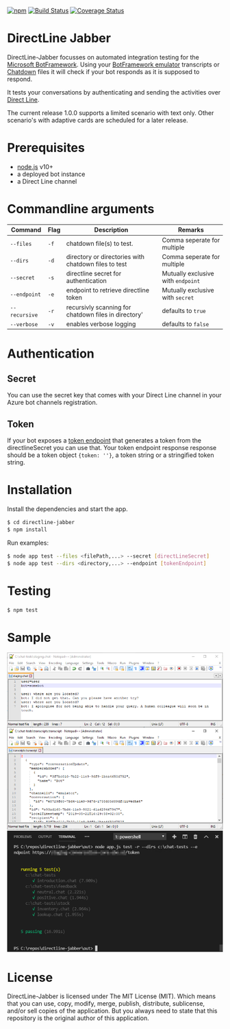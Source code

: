 [![npm](https://img.shields.io/npm/v/directline-jabber.svg)](https://www.npmjs.com/package/directline-jabber) [![Build Status](https://travis-ci.com/jvanderbiest/directline-jabber.svg?branch=master)](https://travis-ci.com/jvanderbiest/directline-jabber) [![Coverage Status](https://coveralls.io/repos/github/jvanderbiest/directline-jabber/badge.svg?branch=master)](https://coveralls.io/github/jvanderbiest/directline-jabber?branch=master)


# DirectLine Jabber
DirectLine-Jabber focusses on automated integration testing for the [Microsoft BotFramework](https://github.com/microsoft/botframework-sdk). Using your [BotFramework emulator](https://github.com/microsoft/BotFramework-Emulator) transcripts or [Chatdown](https://github.com/Microsoft/botbuilder-tools/tree/master/packages/Chatdown) files it will check if your bot responds as it is supposed to respond.

It tests your conversations by authenticating and sending the activities over [Direct Line]((https://docs.microsoft.com/en-us/azure/bot-service/bot-service-channel-connect-directline?view=azure-bot-service-4.0)). 

The current release 1.0.0 supports a limited scenario with text only. Other scenario's with adaptive cards are scheduled for a later release.

# Prerequisites
- [node.js](https://nodejs.org/) v10+
- a deployed bot instance
- a Direct Line channel

# Commandline arguments
| Command | Flag | Description | Remarks
| --- | --- | --- | --- |
| `--files` | `-f` | chatdown file(s) to test. | Comma seperate for multiple
| `--dirs` | `-d` | directory or directories with chatdown files to test | Comma seperate for multiple
| `--secret` | `-s` | directline secret for authentication | Mutually exclusive with `endpoint`
| `--endpoint` | `-e` | endpoint to retrieve directline token | Mutually exclusive with `secret`
| `--recursive` | `-r` | recursivly scanning for chatdown files in directory' | defaults to `true`
| `--verbose` | `-v` | enables verbose logging | defaults to `false`

# Authentication
## Secret
You can use the secret key that comes with your Direct Line channel in your Azure bot channels registration.

## Token
If your bot exposes a [token endpoint](https://docs.microsoft.com/en-us/azure/bot-service/rest-api/bot-framework-rest-direct-line-3-0-authentication?view=azure-bot-service-4.0) that generates a token from the directlineSecret you can use that. Your token endpoint response response should be a token object `{token: ''}`, a token string or a stringified token string.

# Installation
Install the dependencies and start the app.

```sh
$ cd directline-jabber
$ npm install
```

Run examples:
```sh
$ node app test --files <filePath,...> --secret [directLineSecret] 
$ node app test --dirs <directory,...> --endpoint [tokenEndpoint] 
```

# Testing
```sh
$ npm test
```

# Sample
![DirectLine-Jabber Chatdown example](/docs/screenshots/conversation.png?raw=true "Chatdown conversation")
![DirectLine-Jabber in action](/docs/screenshots/cmd-directline-jabber.png?raw=true "Command Line")

# License
DirectLine-Jabber is licensed under The MIT License (MIT). Which means that you can use, copy, modify, merge, publish, distribute, sublicense, and/or sell copies of the application. But you always need to state that this repository is the original author of this application.